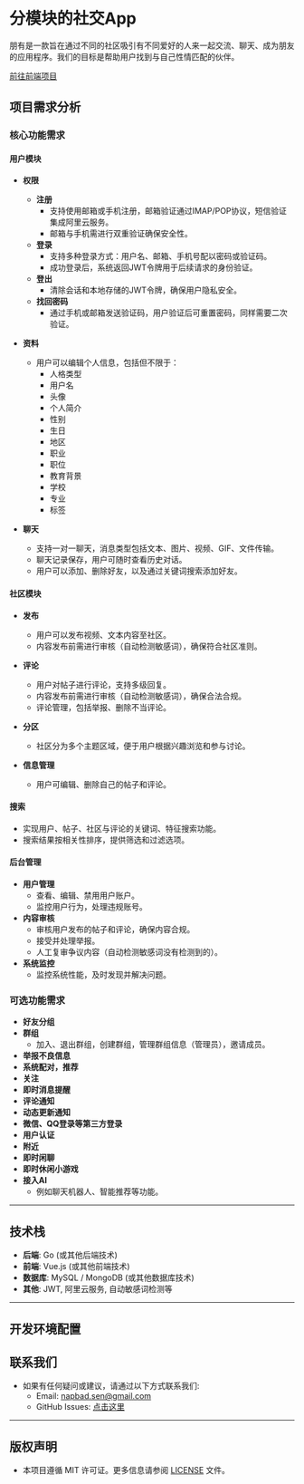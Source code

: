 # 分模块的社交App

朋有是一款旨在通过不同的社区吸引有不同爱好的人来一起交流、聊天、成为朋友的应用程序。我们的目标是帮助用户找到与自己性情匹配的伙伴。

[前往前端项目](https://github.com/Napbad/pengyou-frontend)

## 项目需求分析

### 核心功能需求

#### 用户模块
- **权限**
  - **注册**  
    - 支持使用邮箱或手机注册，邮箱验证通过IMAP/POP协议，短信验证集成阿里云服务。
    - 邮箱与手机需进行双重验证确保安全性。
  - **登录**  
    - 支持多种登录方式：用户名、邮箱、手机号配以密码或验证码。
    - 成功登录后，系统返回JWT令牌用于后续请求的身份验证。
  - **登出**  
    - 清除会话和本地存储的JWT令牌，确保用户隐私安全。
  - **找回密码**  
    - 通过手机或邮箱发送验证码，用户验证后可重置密码，同样需要二次验证。

- **资料**
  - 用户可以编辑个人信息，包括但不限于：
    - 人格类型
    - 用户名
    - 头像
    - 个人简介
    - 性别
    - 生日
    - 地区
    - 职业
    - 职位
    - 教育背景
    - 学校
    - 专业
    - 标签

- **聊天**
  - 支持一对一聊天，消息类型包括文本、图片、视频、GIF、文件传输。
  - 聊天记录保存，用户可随时查看历史对话。
  - 用户可以添加、删除好友，以及通过关键词搜索添加好友。

#### 社区模块
- **发布**
  - 用户可以发布视频、文本内容至社区。
  - 内容发布前需进行审核（自动检测敏感词），确保符合社区准则。

- **评论**
  - 用户对帖子进行评论，支持多级回复。
  - 内容发布前需进行审核（自动检测敏感词），确保合法合规。
  - 评论管理，包括举报、删除不当评论。

- **分区**
  - 社区分为多个主题区域，便于用户根据兴趣浏览和参与讨论。

- **信息管理**
  - 用户可编辑、删除自己的帖子和评论。

#### 搜索
- 实现用户、帖子、社区与评论的关键词、特征搜索功能。
- 搜索结果按相关性排序，提供筛选和过滤选项。

#### 后台管理
- **用户管理**
  - 查看、编辑、禁用用户账户。
  - 监控用户行为，处理违规账号。
- **内容审核**
  - 审核用户发布的帖子和评论，确保内容合规。
  - 接受并处理举报。
  - 人工复审争议内容（自动检测敏感词没有检测到的）。
- **系统监控**
  - 监控系统性能，及时发现并解决问题。

### 可选功能需求
- **好友分组**
- **群组**
  - 加入、退出群组，创建群组，管理群组信息（管理员），邀请成员。
- **举报不良信息**
- **系统配对，推荐**
- **关注**
- **即时消息提醒**
- **评论通知**
- **动态更新通知**
- **微信、QQ登录等第三方登录**
- **用户认证**
- **附近**
- **即时闲聊**
- **即时休闲小游戏**
- **接入AI**  
  - 例如聊天机器人、智能推荐等功能。

---

## 技术栈
- **后端**: Go (或其他后端技术)
- **前端**: Vue.js (或其他前端技术)
- **数据库**: MySQL / MongoDB (或其他数据库技术)
- **其他**: JWT, 阿里云服务, 自动敏感词检测等

---

## 开发环境配置



## 联系我们
- 如果有任何疑问或建议，请通过以下方式联系我们:
  - Email: napbad.sen@gmail.com
  - GitHub Issues: [点击这里](https://github.com/Napbad/pengyou-backend/issues/new)

---

## 版权声明
- 本项目遵循 MIT 许可证。更多信息请参阅 [LICENSE](LICENSE) 文件。